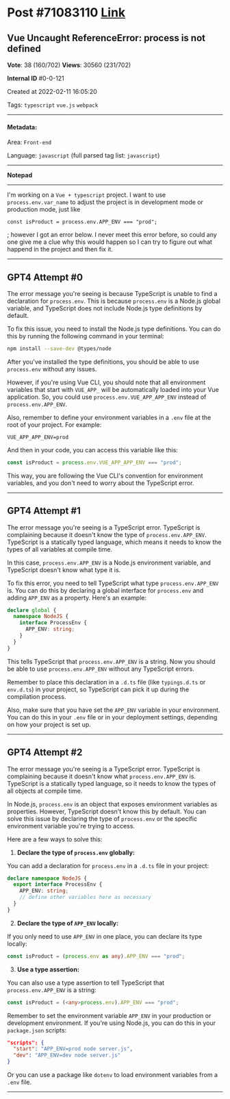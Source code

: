 
# Post \#71083110 [Link](https://stackoverflow.com/questions/71083110/)

## Vue Uncaught ReferenceError: process is not defined

**Vote**: 38 (160/702) **Views**: 30560 (231/702) 

**Internal ID** \#0-0-121

Created at 2022-02-11 16:05:20

Tags: `typescript` `vue.js` `webpack`

----------

#### Metadata:

Area: `Front-end`

Language: `javascript` (full parsed tag list: `javascript`)

----------

**Notepad**


----------

I'm working on a `Vue + typescript` project. I want to use `process.env.var_name` to adjust the project is in development mode or production mode, just like
```
const isProduct = process.env.APP_ENV === "prod";
```

; however I got an error below. I never meet this error before, so could any one give me a clue why this would happen so I can try to figure out what happend in the project and then fix it.[](https://i.stack.imgur.com/VEk1H.png)


----------
        
## GPT4 Attempt \#0

The error message you're seeing is because TypeScript is unable to find a declaration for `process.env`. This is because `process.env` is a Node.js global variable, and TypeScript does not include Node.js type definitions by default.

To fix this issue, you need to install the Node.js type definitions. You can do this by running the following command in your terminal:

```bash
npm install --save-dev @types/node
```

After you've installed the type definitions, you should be able to use `process.env` without any issues.

However, if you're using Vue CLI, you should note that all environment variables that start with `VUE_APP_` will be automatically loaded into your Vue application. So, you could use `process.env.VUE_APP_APP_ENV` instead of `process.env.APP_ENV`.

Also, remember to define your environment variables in a `.env` file at the root of your project. For example:

```
VUE_APP_APP_ENV=prod
```

And then in your code, you can access this variable like this:

```typescript
const isProduct = process.env.VUE_APP_APP_ENV === "prod";
```

This way, you are following the Vue CLI's convention for environment variables, and you don't need to worry about the TypeScript error.

--------

## GPT4 Attempt \#1

The error message you're seeing is a TypeScript error. TypeScript is complaining because it doesn't know the type of `process.env.APP_ENV`. TypeScript is a statically typed language, which means it needs to know the types of all variables at compile time. 

In this case, `process.env.APP_ENV` is a Node.js environment variable, and TypeScript doesn't know what type it is. 

To fix this error, you need to tell TypeScript what type `process.env.APP_ENV` is. You can do this by declaring a global interface for `process.env` and adding `APP_ENV` as a property. Here's an example:

```typescript
declare global {
  namespace NodeJS {
    interface ProcessEnv {
      APP_ENV: string;
    }
  }
}
```

This tells TypeScript that `process.env.APP_ENV` is a string. Now you should be able to use `process.env.APP_ENV` without any TypeScript errors.

Remember to place this declaration in a `.d.ts` file (like `typings.d.ts` or `env.d.ts`) in your project, so TypeScript can pick it up during the compilation process. 

Also, make sure that you have set the `APP_ENV` variable in your environment. You can do this in your `.env` file or in your deployment settings, depending on how your project is set up.

--------

## GPT4 Attempt \#2

The error message you're seeing is a TypeScript error. TypeScript is complaining because it doesn't know what `process.env.APP_ENV` is. TypeScript is a statically typed language, so it needs to know the types of all objects at compile time.

In Node.js, `process.env` is an object that exposes environment variables as properties. However, TypeScript doesn't know this by default. You can solve this issue by declaring the type of `process.env` or the specific environment variable you're trying to access.

Here are a few ways to solve this:

1. **Declare the type of `process.env` globally:**

You can add a declaration for `process.env` in a `.d.ts` file in your project:

```typescript
declare namespace NodeJS {
  export interface ProcessEnv {
    APP_ENV: string;
    // define other variables here as necessary
  }
}
```

2. **Declare the type of `APP_ENV` locally:**

If you only need to use `APP_ENV` in one place, you can declare its type locally:

```typescript
const isProduct = (process.env as any).APP_ENV === "prod";
```

3. **Use a type assertion:**

You can also use a type assertion to tell TypeScript that `process.env.APP_ENV` is a string:

```typescript
const isProduct = (<any>process.env).APP_ENV === "prod";
```

Remember to set the environment variable `APP_ENV` in your production or development environment. If you're using Node.js, you can do this in your `package.json` scripts:

```json
"scripts": {
  "start": "APP_ENV=prod node server.js",
  "dev": "APP_ENV=dev node server.js"
}
```

Or you can use a package like `dotenv` to load environment variables from a `.env` file.

--------
